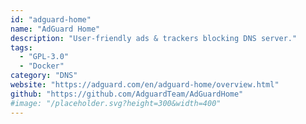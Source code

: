```yaml
---
id: "adguard-home"
name: "AdGuard Home"
description: "User-friendly ads & trackers blocking DNS server."
tags:
  - "GPL-3.0"
  - "Docker"
category: "DNS"
website: "https://adguard.com/en/adguard-home/overview.html"
github: "https://github.com/AdguardTeam/AdGuardHome"
#image: "/placeholder.svg?height=300&width=400"
---
```


